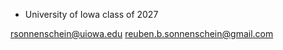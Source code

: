 - University of Iowa class of 2027



rsonnenschein@uiowa.edu 
reuben.b.sonnenschein@gmail.com
<!---
frigtear/frigtear is a ✨ special ✨ repository because its `README.md` (this file) appears on your GitHub profile.
You can click the Preview link to take a look at your changes.
--->
